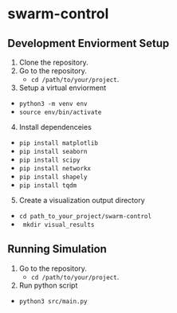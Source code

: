 # swarm-control

## Development Enviorment Setup
1. Clone the repository.
2. Go to the repository.
   - ```cd /path/to/your/project```.
3. Setup a virtual enviorment
  -  ```python3 -m venv env```
  - ```source env/bin/activate```
4. Install dependenceies
  -  ```pip install matplotlib```
  -  ```pip install seaborn```
  -  ```pip install scipy```
  -  ```pip install networkx```
  -  ```pip install shapely```
  -  ```pip install tqdm```
5. Create a visualization output directory
  - ```cd path_to_your_project/swarm-control```
  - ``` mkdir visual_results```

## Running Simulation
1. Go to the repository.
   - ```cd /path/to/your/project```.
2. Run python script
  - ```python3 src/main.py```


